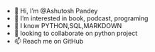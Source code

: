 - 👋 Hi, I’m @Ashutosh Pandey
- 👀 I’m interested in book, podcast, programing 
- 🌱 I know PYTHON,SQL,MARKDOWN
- 💞️ looking to collaborate on python project
- 📫 Reach me on GitHub

<!---
AshutoshPdy22/AshutoshPdy22 is a ✨ special ✨ repository because its `README.md` (this file) appears on your GitHub profile.
You can click the Preview link to take a look at your changes.
--->
